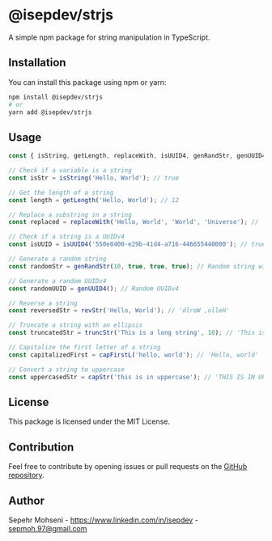 # @isepdev/strjs

A simple npm package for string manipulation in TypeScript.

## Installation

You can install this package using npm or yarn:

```bash
npm install @isepdev/strjs
# or
yarn add @isepdev/strjs
```

## Usage

```javascript
const { isString, getLength, replaceWith, isUUID4, genRandStr, genUUID4, revStr, truncStr, capFirstL, capStr } = require('@isepdev/strjs');

// Check if a variable is a string
const isStr = isString('Hello, World'); // true

// Get the length of a string
const length = getLength('Hello, World'); // 12

// Replace a substring in a string
const replaced = replaceWith('Hello, World', 'World', 'Universe'); // 'Hello, Universe'

// Check if a string is a UUIDv4
const isUUID = isUUID4('550e8400-e29b-41d4-a716-446655440000'); // true

// Generate a random string
const randomStr = genRandStr(10, true, true, true); // Random string with letters, numbers, and special characters

// Generate a random UUIDv4
const randomUUID = genUUID4(); // Random UUIDv4

// Reverse a string
const reversedStr = revStr('Hello, World'); // 'dlroW ,olleH'

// Truncate a string with an ellipsis
const truncatedStr = truncStr('This is a long string', 10); // 'This is a...'

// Capitalize the first letter of a string
const capitalizedFirst = capFirstL('hello, world'); // 'Hello, world'

// Convert a string to uppercase
const uppercasedStr = capStr('this is in uppercase'); // 'THIS IS IN UPPERCASE'
```

## License

This package is licensed under the MIT License.

## Contribution

Feel free to contribute by opening issues or pull requests on the [GitHub repository](https://github.com/isepdev/strjs).

## Author

Sepehr Mohseni - https://www.linkedin.com/in/isepdev - sepmoh.97@gmail.com